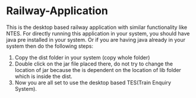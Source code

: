 # Railway-Application
This is the desktop based railway application with similar functionality like NTES.
For directly running this application in your system, you should have java pre installed in your system.
Or if you are having java already in your system then do the following steps:

1. Copy the dist folder in your system (copy whole folder)
2. Double click on the jar file placed there, do not try to change the location of jar because the is dependent on the location of lib 
   folder which is inside the dist.
3. Now you are all set to use the desktop based TES(Train Enquiry System).

